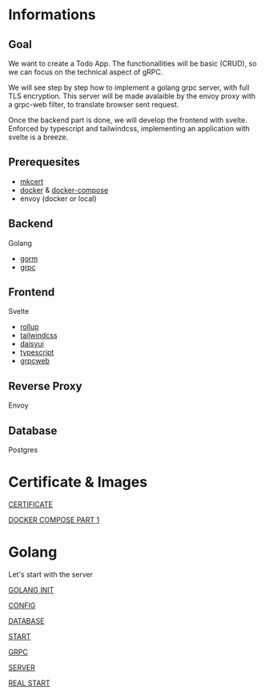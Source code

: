 # Informations

## Goal

We want to create a Todo App. The functionallities will be basic (CRUD), so we can focus on the technical aspect of gRPC.

We will see step by step how to implement a golang grpc server, with full TLS encryption. 
This server will be made avalaible by the envoy proxy with a grpc-web filter, to translate browser sent request.

Once the backend part is done, we will develop the frontend with svelte. Enforced by typescript and tailwindcss, implementing an application with svelte is a breeze.

## Prerequesites

- [mkcert](https://github.com/FiloSottile/mkcert)
- [docker](https://www.docker.com/get-started/) & [docker-compose](https://docs.docker.com/compose/)
- envoy (docker or local)

## Backend

Golang
- [gorm](https://gorm.io/index.html)
- [grpc](https://grpc.io/docs/languages/go/)


## Frontend

Svelte
- [rollup](https://rollupjs.org/guide/en/)
- [tailwindcss](https://tailwindcss.com)
- [daisyui](https://daisyui.com)
- [typescript](https://www.typescriptlang.org)
- [grpcweb](https://github.com/grpc/grpc-web)

## Reverse Proxy

Envoy

## Database 

Postgres

# Certificate & Images

[CERTIFICATE](/Certificate.md)

[DOCKER COMPOSE PART 1](/Tutorial/DockerCompose1.md)

# Golang
Let's start with the server

[GOLANG INIT](/Tutorial/GolangInit.md)

[CONFIG](/Tutorial/Config.md)

[DATABASE](/Tutorial/Database.md)

[START](/Tutorial/TryDB.md)

[GRPC](/Tutorial/Grpc.md)

[SERVER](/Tutorial/Server.md)

[REAL START](/Tutorial/RStart.md)

